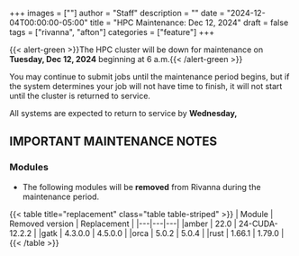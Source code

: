 +++
images = [""]
author = "Staff"
description = ""
date = "2024-12-04T00:00:00-05:00"
title = "HPC Maintenance: Dec 12, 2024"
draft = false
tags = ["rivanna", "afton"]
categories = ["feature"]
+++

{{< alert-green >}}The HPC cluster will be down for maintenance on <strong>Tuesday, Dec 12, 2024</strong> beginning at 6 a.m.{{< /alert-green >}}

You may continue to submit jobs until the maintenance period begins, but if the system determines your job will not have time to finish, it will not start until the cluster is returned to service.

All systems are expected to return to service by **Wednesday,**

## IMPORTANT MAINTENANCE NOTES

### Modules

- The following modules will be **removed** from Rivanna during the maintenance period.

{{< table title="replacement" class="table table-striped" >}}
| Module | Removed version | Replacement |
|---|---|---|
|amber   | 22.0    | 24-CUDA-12.2.2 |
|gatk    | 4.3.0.0 | 4.5.0.0 |
|orca    | 5.0.2   | 5.0.4 |
|rust    | 1.66.1  | 1.79.0 |
{{< /table >}}
